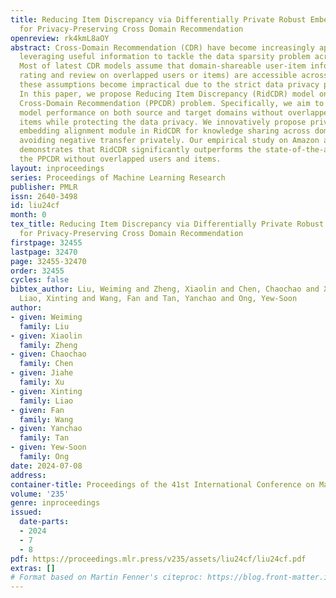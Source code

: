 ```yaml
---
title: Reducing Item Discrepancy via Differentially Private Robust Embedding Alignment
  for Privacy-Preserving Cross Domain Recommendation
openreview: rk4kmL8aOY
abstract: Cross-Domain Recommendation (CDR) have become increasingly appealing by
  leveraging useful information to tackle the data sparsity problem across domains.
  Most of latest CDR models assume that domain-shareable user-item information (e.g.,
  rating and review on overlapped users or items) are accessible across domains. However,
  these assumptions become impractical due to the strict data privacy protection policy.
  In this paper, we propose Reducing Item Discrepancy (RidCDR) model on solving Privacy-Preserving
  Cross-Domain Recommendation (PPCDR) problem. Specifically, we aim to enhance the
  model performance on both source and target domains without overlapped users and
  items while protecting the data privacy. We innovatively propose private-robust
  embedding alignment module in RidCDR for knowledge sharing across domains while
  avoiding negative transfer privately. Our empirical study on Amazon and Douban datasets
  demonstrates that RidCDR significantly outperforms the state-of-the-art models under
  the PPCDR without overlapped users and items.
layout: inproceedings
series: Proceedings of Machine Learning Research
publisher: PMLR
issn: 2640-3498
id: liu24cf
month: 0
tex_title: Reducing Item Discrepancy via Differentially Private Robust Embedding Alignment
  for Privacy-Preserving Cross Domain Recommendation
firstpage: 32455
lastpage: 32470
page: 32455-32470
order: 32455
cycles: false
bibtex_author: Liu, Weiming and Zheng, Xiaolin and Chen, Chaochao and Xu, Jiahe and
  Liao, Xinting and Wang, Fan and Tan, Yanchao and Ong, Yew-Soon
author:
- given: Weiming
  family: Liu
- given: Xiaolin
  family: Zheng
- given: Chaochao
  family: Chen
- given: Jiahe
  family: Xu
- given: Xinting
  family: Liao
- given: Fan
  family: Wang
- given: Yanchao
  family: Tan
- given: Yew-Soon
  family: Ong
date: 2024-07-08
address:
container-title: Proceedings of the 41st International Conference on Machine Learning
volume: '235'
genre: inproceedings
issued:
  date-parts:
  - 2024
  - 7
  - 8
pdf: https://proceedings.mlr.press/v235/assets/liu24cf/liu24cf.pdf
extras: []
# Format based on Martin Fenner's citeproc: https://blog.front-matter.io/posts/citeproc-yaml-for-bibliographies/
---
```

